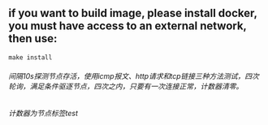 ## if you want to build image, please install docker, you must have access to an external network, then use: 

```
make install
```

###### 间隔10s探测节点存活，使用icmp报文、http请求和tcp链接三种方法测试，四次轮询，满足条件驱逐节点，四次之内，只要有一次连接正常，计数器清零。
###### 计数器为节点标签test

